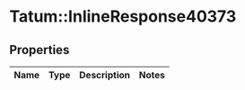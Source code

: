 # Tatum::InlineResponse40373

## Properties
Name | Type | Description | Notes
------------ | ------------- | ------------- | -------------

